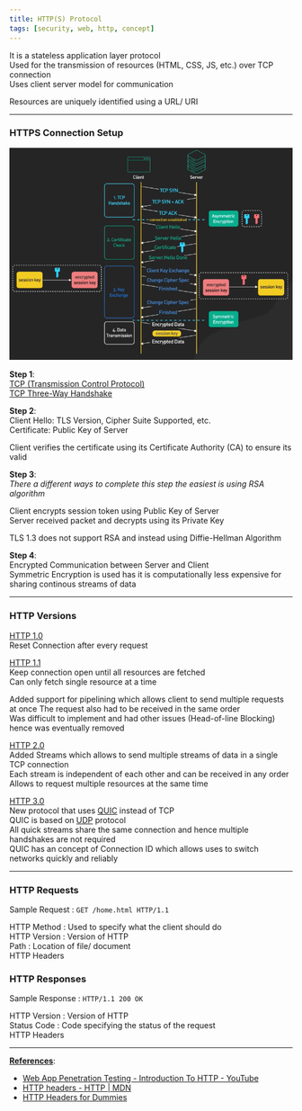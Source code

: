 ```yaml
---
title: HTTP(S) Protocol
tags: [security, web, http, concept]
---
```


It is a stateless application layer protocol  
Used for the transmission of resources (HTML, CSS, JS, etc.) over TCP connection  
Uses client server model for communication  

Resources are uniquely identified using a URL/ URI

---

### HTTPS Connection Setup

![HTTP Connection Setup|550](../images/https-connection-setup.png)

**Step 1**:  
[TCP (Transmission Control Protocol)](../../Computer%20Networks/Layer-wise%20Concepts/Transport%20Layer%20Concepts/TCP%20(Transmission%20Control%20Protocol).md)  
[TCP Three-Way Handshake](../Tools%20&%20Services/Nmap/TCP%20Three-Way%20Handshake.md)

**Step 2**:  
Client Hello: TLS Version, Cipher Suite Supported, etc.  
Certificate: Public Key of Server

Client verifies the certificate using its Certificate Authority (CA) to ensure its valid

**Step 3**:  
*There a different ways to complete this step the easiest is using RSA algorithm*  

Client encrypts session token using Public Key of Server  
Server received packet and decrypts using its Private Key  

TLS 1.3 does not support RSA and instead using Diffie-Hellman Algorithm

**Step 4**:  
Encrypted Communication between Server and Client  
Symmetric Encryption is used has it is computationally less expensive for sharing continous streams of data  

---

### HTTP Versions

<u>HTTP 1.0</u>  
Reset Connection after every request

<u>HTTP 1.1</u>  
Keep connection open until all resources are fetched  
Can only fetch single resource at a time

Added support for pipelining which allows client to send multiple requests at once
The request also had to be received in the same order  
Was difficult to implement and had other issues (Head-of-line Blocking) hence was eventually removed

<u>HTTP 2.0</u>  
Added Streams which allows to send multiple streams of data in a single TCP connection  
Each stream is independent of each other and can be received in any order  
Allows to request multiple resources at the same time

<u>HTTP 3.0</u>  
New protocol that uses [QUIC](../../Computer%20Networks/Layer-wise%20Concepts/Transport%20Layer%20Concepts/QUIC%20(Quick%20UDP%20Internet%20Connections).md) instead of TCP  
QUIC is based on [UDP](../../Computer%20Networks/Layer-wise%20Concepts/Transport%20Layer%20Concepts/UDP%20(User%20Datagram%20Protocol).md) protocol  
All quick streams share the same connection and hence multiple handshakes are not required  
QUIC has an concept of Connection ID which allows uses to switch networks quickly and reliably

---

### HTTP Requests

Sample Request : `GET /home.html HTTP/1.1`

HTTP Method : Used to specify what the client should do  
HTTP Version : Version of HTTP  
Path : Location of file/ document  
HTTP Headers

### HTTP Responses

Sample Response : `HTTP/1.1 200 OK`

HTTP Version : Version of HTTP  
Status Code : Code specifying the status of the request  
HTTP Headers

---

**<u>References</u>**:

* [Web App Penetration Testing - Introduction To HTTP - YouTube](https://www.youtube.com/watch?v=TvRyJmPjcbw)
* [HTTP headers - HTTP | MDN](https://developer.mozilla.org/en-US/docs/Web/HTTP/Headers)
* [HTTP Headers for Dummies](https://code.tutsplus.com/tutorials/http-headers-for-dummies--net-8039)